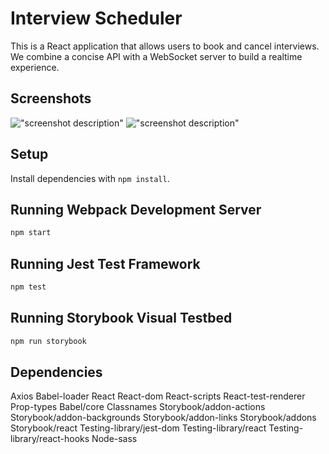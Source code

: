 # Interview Scheduler
This is a React application that allows users to book and cancel interviews. We combine a concise API with a WebSocket server to build a realtime experience.

## Screenshots
!["screenshot description"](#)
!["screenshot description"](#)
## Setup

Install dependencies with `npm install`.

## Running Webpack Development Server

```sh
npm start
```

## Running Jest Test Framework

```sh
npm test
```

## Running Storybook Visual Testbed

```sh
npm run storybook
```
## Dependencies 
Axios
Babel-loader
React
React-dom
React-scripts
React-test-renderer
Prop-types
Babel/core
Classnames
Storybook/addon-actions
Storybook/addon-backgrounds
Storybook/addon-links
Storybook/addons
Storybook/react
Testing-library/jest-dom
Testing-library/react
Testing-library/react-hooks
Node-sass 